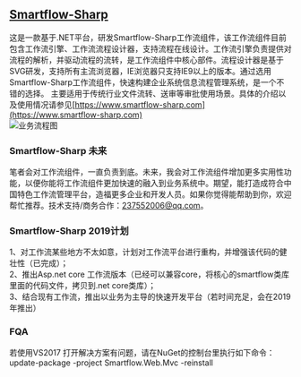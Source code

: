 ﻿## [Smartflow-Sharp](http://www.smartflow-sharp.com)  
这是一款基于.NET平台，研发Smartflow-Sharp工作流组件，该工作流组件目前包含工作流引擎、工作流流程设计器，支持流程在线设计。工作流引擎负责提供对流程的解析，并驱动流程的流转，是工作流组件中核心部件。流程设计器是基于SVG研发，支持所有主流浏览器，IE浏览器只支持IE9以上的版本。通过选用Smartflow-Sharp工作流组件，快速构建企业系统信息流程管理系统，是一个不错的选择。 主要适用于传统行业文件流转、送审等审批使用场景。具体的介绍以及使用情况请参见[https://www.smartflow-sharp.com](https://www.smartflow-sharp.com)  
![业务流程图](http://www.smartflow-sharp.com/flow.png)

### Smartflow-Sharp 未来
笔者会对工作流组件，一直负责到底。未来，我会对工作流组件增加更多实用性功能，以便你能将工作流组件更加快速的融入到业务系统中。期望，能打造成符合中国特色工作流管理平台，造福更多企业和开发人员。如果你觉得能帮助到你，欢迎帮忙推荐。技术支持/商务合作：237552006@qq.com。

### Smartflow-Sharp 2019计划
1、对工作流某些地方不太如意，计划对工作流平台进行重构，并增强该代码的健壮性（已完成）；<br/>
2、推出Asp.net core 工作流版本（已经可以兼容core，将核心的smartflow类库里面的代码文件，拷贝到.net core类库）；<br/>
3、结合现有工作流，推出以业务为主导的快速开发平台（若时间充足，会在2019年推出）

### FQA
若使用VS2017 打开解决方案有问题，请在NuGet的控制台里执行如下命令：<br/>
update-package -project Smartflow.Web.Mvc -reinstall 
